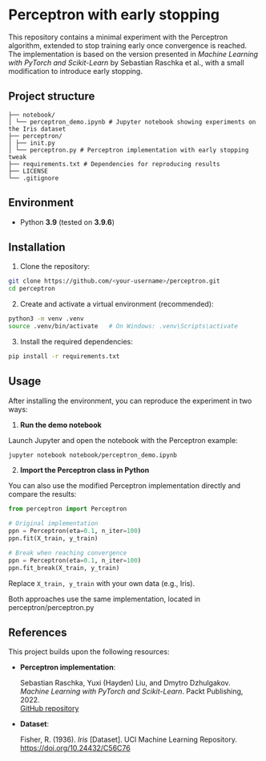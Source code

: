 # Perceptron with early stopping
This repository contains a minimal experiment with the Perceptron algorithm, extended to stop training early once convergence is reached.  
The implementation is based on the version presented in *Machine Learning with PyTorch and Scikit-Learn* by Sebastian Raschka et al., with a small modification to introduce early stopping.

## Project structure
```
├── notebook/
│ └── perceptron_demo.ipynb # Jupyter notebook showing experiments on the Iris dataset
├── perceptron/
│ ├── init.py
│ └── perceptron.py # Perceptron implementation with early stopping tweak
├── requirements.txt # Dependencies for reproducing results
├── LICENSE
└── .gitignore
```

## Environment
- Python **3.9** (tested on **3.9.6**)

## Installation
1. Clone the repository:
```bash
git clone https://github.com/<your-username>/perceptron.git
cd perceptron
```

2. Create and activate a virtual environment (recommended):
```bash
python3 -m venv .venv
source .venv/bin/activate   # On Windows: .venv\Scripts\activate
```

3. Install the required dependencies:
```bash
pip install -r requirements.txt
```

## Usage
After installing the environment, you can reproduce the experiment in two ways:

1. **Run the demo notebook**  

Launch Jupyter and open the notebook with the Perceptron example:
```bash
jupyter notebook notebook/perceptron_demo.ipynb
```

2. **Import the Perceptron class in Python**

You can also use the modified Perceptron implementation directly and compare the results:
```python
from perceptron import Perceptron

# Original implementation
ppn = Perceptron(eta=0.1, n_iter=100)
ppn.fit(X_train, y_train)

# Break when reaching convergence
ppn = Perceptron(eta=0.1, n_iter=100)
ppn.fit_break(X_train, y_train)
```

Replace `X_train, y_train` with your own data (e.g., Iris).

Both approaches use the same implementation, located in perceptron/perceptron.py

## References
This project builds upon the following resources:
- **Perceptron implementation**:

  Sebastian Raschka, Yuxi (Hayden) Liu, and Dmytro Dzhulgakov.  
  *Machine Learning with PyTorch and Scikit-Learn*. Packt Publishing, 2022.  
  [GitHub repository](https://github.com/rasbt/machine-learning-book)

- **Dataset**:
  
  Fisher, R. (1936). *Iris* [Dataset]. UCI Machine Learning Repository.  
  https://doi.org/10.24432/C56C76